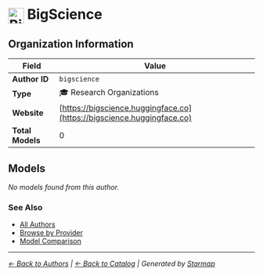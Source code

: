 # <img src="https://raw.githubusercontent.com/agentstation/starmap/master/internal/embedded/logos/bigscience.svg" alt="BigScience" width="32" height="32" style="vertical-align: middle;"> BigScience
  
  
  
## Organization Information
  
| Field | Value |
|---------|---------|
| **Author ID** | `bigscience` |
| **Type** | 🎓 Research Organizations |
| **Website** | [https://bigscience.huggingface.co](https://bigscience.huggingface.co) |
| **Total Models** | 0 |

  
## Models
  
*No models found from this author.*
  
### See Also
  
- [All Authors](../)
- [Browse by Provider](../../providers/)
- [Model Comparison](../../models/)
  
---
*_[← Back to Authors](../) | [← Back to Catalog](../../) | Generated by [Starmap](https://github.com/agentstation/starmap)_*